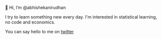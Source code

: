 👋 Hi, I’m @abhishekanirudhan

I try to learn something new every day. I'm interested in statistical learning, no code and economics. 

You can say hello to me on [twitter](https://twitter.com/abhi_a95)

<!---
abhishekanirudhan/abhishekanirudhan is a ✨ special ✨ repository because its `README.md` (this file) appears on your GitHub profile.
You can click the Preview link to take a look at your changes.
--->
